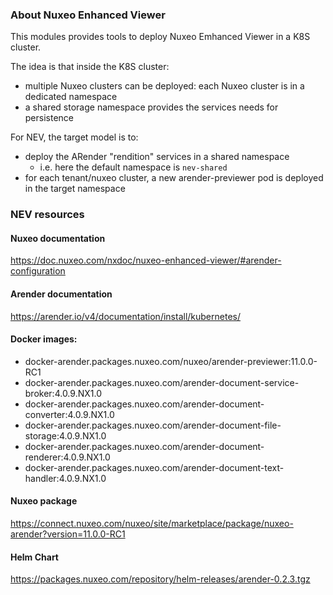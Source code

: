 ### About Nuxeo Enhanced Viewer

This modules provides tools to deploy Nuxeo Emhanced Viewer in a K8S cluster.

The idea is that inside the K8S cluster:

 - multiple Nuxeo clusters can be deployed: each Nuxeo cluster is in a dedicated namespace
 - a shared storage namespace provides the services needs for persistence

For NEV, the target model is to:

 - deploy the ARender "rendition" services in a shared namespace
    - i.e. here the default namespace is `nev-shared`
 - for each tenant/nuxeo cluster, a new arender-previewer pod is deployed in the target namespace

### NEV resources

#### Nuxeo documentation

https://doc.nuxeo.com/nxdoc/nuxeo-enhanced-viewer/#arender-configuration

#### Arender documentation

https://arender.io/v4/documentation/install/kubernetes/

#### Docker images:

 - docker-arender.packages.nuxeo.com/nuxeo/arender-previewer:11.0.0-RC1
 - docker-arender.packages.nuxeo.com/arender-document-service-broker:4.0.9.NX1.0
 - docker-arender.packages.nuxeo.com/arender-document-converter:4.0.9.NX1.0
 - docker-arender.packages.nuxeo.com/arender-document-file-storage:4.0.9.NX1.0
 - docker-arender.packages.nuxeo.com/arender-document-renderer:4.0.9.NX1.0
 - docker-arender.packages.nuxeo.com/arender-document-text-handler:4.0.9.NX1.0

#### Nuxeo package

https://connect.nuxeo.com/nuxeo/site/marketplace/package/nuxeo-arender?version=11.0.0-RC1

#### Helm Chart

https://packages.nuxeo.com/repository/helm-releases/arender-0.2.3.tgz


